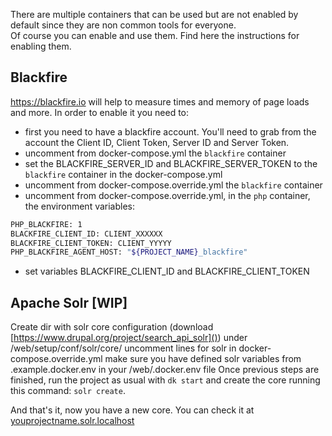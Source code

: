 There are multiple containers that can be used but are not enabled by default since they are non common tools for everyone.  
Of course you can enable and use them. Find here the instructions for enabling them.


## Blackfire
https://blackfire.io will help to measure times and memory of page loads and more. 
In order to enable it you need to:
- first you need to have a blackfire account. You'll need to grab from the account the Client ID, Client Token, Server ID and Server Token.
- uncomment from docker-compose.yml the `blackfire` container
- set the BLACKFIRE_SERVER_ID and BLACKFIRE_SERVER_TOKEN to the `blackfire` container in the docker-compose.yml
- uncomment from docker-compose.override.yml the `blackfire` container
- uncomment from docker-compose.override.yml, in the `php` container, the environment variables:
```bash
PHP_BLACKFIRE: 1
BLACKFIRE_CLIENT_ID: CLIENT_XXXXXX  
BLACKFIRE_CLIENT_TOKEN: CLIENT_YYYYY  
PHP_BLACKFIRE_AGENT_HOST: "${PROJECT_NAME}_blackfire"
```
- set variables BLACKFIRE_CLIENT_ID and BLACKFIRE_CLIENT_TOKEN

## Apache Solr [WIP]
Create dir with solr core configuration (download [https://www.drupal.org/project/search_api_solr]()) under /web/setup/conf/solr/core/
uncomment lines for solr in docker-compose.override.yml
make sure you have defined solr variables from .example.docker.env in your /web/.docker.env file
Once previous steps are finished, run the project as usual with `dk start` and create the core running this command: `solr create`.  
  
And that's it, now you have a new core. You can check it at [youprojectname.solr.localhost]()

